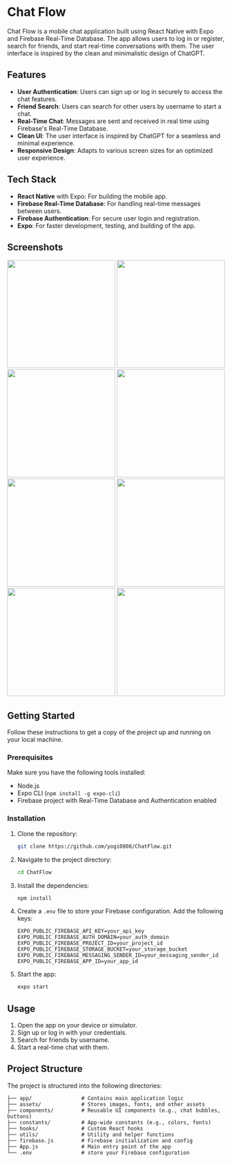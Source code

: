 # Chat Flow

Chat Flow is a mobile chat application built using React Native with Expo and Firebase Real-Time Database. The app allows users to log in or register, search for friends, and start real-time conversations with them. The user interface is inspired by the clean and minimalistic design of ChatGPT.

## Features

- **User Authentication**: Users can sign up or log in securely to access the chat features.
- **Friend Search**: Users can search for other users by username to start a chat.
- **Real-Time Chat**: Messages are sent and received in real time using Firebase's Real-Time Database.
- **Clean UI**: The user interface is inspired by ChatGPT for a seamless and minimal experience.
- **Responsive Design**: Adapts to various screen sizes for an optimized user experience.

## Tech Stack

- **React Native** with Expo: For building the mobile app.
- **Firebase Real-Time Database**: For handling real-time messages between users.
- **Firebase Authentication**: For secure user login and registration.
- **Expo**: For faster development, testing, and building of the app.

## Screenshots

<img src="https://github.com/user-attachments/assets/d4723fb0-a889-408d-87ac-50a352b1fb19" width="250">
<img src="https://github.com/user-attachments/assets/4dcf0d69-0b95-48aa-a3be-2afcbe56f989" width="250">
<img src="https://github.com/user-attachments/assets/91749d0c-2ee4-4f95-b1b9-c30ce808e580" width="250">
<img src="https://github.com/user-attachments/assets/e52d2224-7f89-4089-9680-2ab3101527a3" width="250">
<img src="https://github.com/user-attachments/assets/bb8bfb04-e625-4c51-a4c4-ace7fc741153" width="250">
<img src="https://github.com/user-attachments/assets/0542816d-7646-410f-8729-d62865374552" width="250">
<img src="https://github.com/user-attachments/assets/45a4df8a-7b56-4299-8e50-511f642ade70" width="250">
<img src="https://github.com/user-attachments/assets/ea3a37d4-985b-4fa2-8ff0-b88496e84361" width="250">

## Getting Started

Follow these instructions to get a copy of the project up and running on your local machine.

### Prerequisites

Make sure you have the following tools installed:

- Node.js
- Expo CLI (`npm install -g expo-cli`)
- Firebase project with Real-Time Database and Authentication enabled

### Installation

1. Clone the repository:

   ```bash
   git clone https://github.com/yogi0808/ChatFlow.git
   ```

2. Navigate to the project directory:

   ```bash
   cd ChatFlow
   ```

3. Install the dependencies:

   ```bash
   npm install
   ```

4. Create a `.env` file to store your Firebase configuration. Add the following keys:

   ```env
   EXPO_PUBLIC_FIREBASE_API_KEY=your_api_key
   EXPO_PUBLIC_FIREBASE_AUTH_DOMAIN=your_auth_domain
   EXPO_PUBLIC_FIREBASE_PROJECT_ID=your_project_id
   EXPO_PUBLIC_FIREBASE_STORAGE_BUCKET=your_storage_bucket
   EXPO_PUBLIC_FIREBASE_MESSAGING_SENDER_ID=your_messaging_sender_id
   EXPO_PUBLIC_FIREBASE_APP_ID=your_app_id
   ```

5. Start the app:

   ```bash
   expo start
   ```

## Usage

1. Open the app on your device or simulator.
2. Sign up or log in with your credentials.
3. Search for friends by username.
4. Start a real-time chat with them.

## Project Structure

The project is structured into the following directories:

```
├── app/                # Contains main application logic
├── assets/             # Stores images, fonts, and other assets
├── components/         # Reusable UI components (e.g., chat bubbles, buttons)
├── constants/          # App-wide constants (e.g., colors, fonts)
├── hooks/              # Custom React hooks
├── utils/              # Utility and helper functions
├── firebase.js         # Firebase initialization and config
├── App.js              # Main entry point of the app
└── .env                # store your Firebase configuration
```

